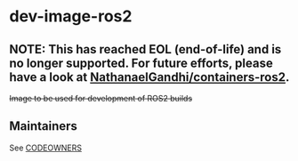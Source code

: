 # dev-image-ros2

## NOTE: This has reached EOL (end-of-life) and is no longer supported. For future efforts, please have a look at [NathanaelGandhi/containers-ros2](https://github.com/NathanaelGandhi/containers-ros2).

~~Image to be used for development of ROS2 builds~~

## Maintainers
See [CODEOWNERS](CODEOWNERS)
